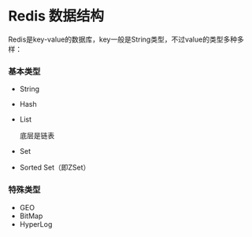 # Redis 数据结构



Redis是key-value的数据库，key一般是String类型，不过value的类型多种多样：



### 基本类型

- String

- Hash

- List

  底层是链表

- Set

- Sorted Set（即ZSet）



### 特殊类型

- GEO
- BitMap
- HyperLog